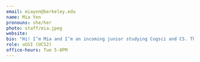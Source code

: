```yaml
---
email: miayen@berkeley.edu
name: Mia Yen
pronouns: she/her
photo: staff/mia.jpeg
website:
bio: "Hi! I’m Mia and I’m an incoming junior studying Cogsci and CS. This is my first semester as a GSI so I’m super excited to work with you this summer! Some stuff about me: I’m a Virgo, huge MIND Coffee addict, and once I did a NYT Monday crossword in 3:57 :)"
role: uGSI (UCS2)
office-hours: Tue 5-8PM
---
```


